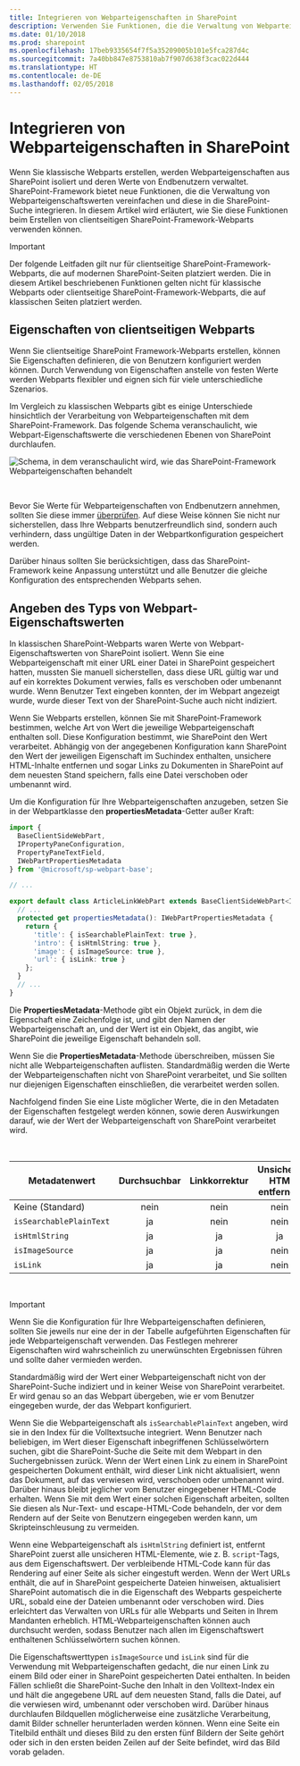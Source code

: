 ```yaml
---
title: Integrieren von Webparteigenschaften in SharePoint
description: Verwenden Sie Funktionen, die die Verwaltung von Webparteigenschaftswerten vereinfachen, und integrieren Sie diese bei der Erstellung von clientseitigen SharePoint-Framework-Webparts mit der SharePoint-Suche.
ms.date: 01/10/2018
ms.prod: sharepoint
ms.openlocfilehash: 17beb9335654f7f5a35209005b101e5fca287d4c
ms.sourcegitcommit: 7a40bb847e8753810ab7f907d638f3cac022d444
ms.translationtype: HT
ms.contentlocale: de-DE
ms.lasthandoff: 02/05/2018
---
```

# <a name="integrate-web-part-properties-with-sharepoint"></a>Integrieren von Webparteigenschaften in SharePoint

Wenn Sie klassische Webparts erstellen, werden Webparteigenschaften aus SharePoint isoliert und deren Werte von Endbenutzern verwaltet. SharePoint-Framework bietet neue Funktionen, die die Verwaltung von Webparteigenschaftswerten vereinfachen und diese in die SharePoint-Suche integrieren. In diesem Artikel wird erläutert, wie Sie diese Funktionen beim Erstellen von clientseitigen SharePoint-Framework-Webparts verwenden können.

> [!IMPORTANT] 
> Der folgende Leitfaden gilt nur für clientseitige SharePoint-Framework-Webparts, die auf modernen SharePoint-Seiten platziert werden. Die in diesem Artikel beschriebenen Funktionen gelten nicht für klassische Webparts oder clientseitige SharePoint-Framework-Webparts, die auf klassischen Seiten platziert werden.

## <a name="client-side-web-part-properties"></a>Eigenschaften von clientseitigen Webparts

Wenn Sie clientseitige SharePoint Framework-Webparts erstellen, können Sie Eigenschaften definieren, die von Benutzern konfiguriert werden können. Durch Verwendung von Eigenschaften anstelle von festen Werte werden Webparts flexibler und eignen sich für viele unterschiedliche Szenarios.

Im Vergleich zu klassischen Webparts gibt es einige Unterschiede hinsichtlich der Verarbeitung von Webparteigenschaften mit dem SharePoint-Framework. Das folgende Schema veranschaulicht, wie Webpart-Eigenschaftswerte die verschiedenen Ebenen von SharePoint durchlaufen.

![Schema, in dem veranschaulicht wird, wie das SharePoint-Framework Webparteigenschaften behandelt](../../../images/integrate-webpart-properties-schema.png)

<br/>

Bevor Sie Werte für Webparteigenschaften von Endbenutzern annehmen, sollten Sie diese immer [überprüfen](./validate-web-part-property-values.md). Auf diese Weise können Sie nicht nur sicherstellen, dass Ihre Webparts benutzerfreundlich sind, sondern auch verhindern, dass ungültige Daten in der Webpartkonfiguration gespeichert werden. 

Darüber hinaus sollten Sie berücksichtigen, dass das SharePoint-Framework keine Anpassung unterstützt und alle Benutzer die gleiche Konfiguration des entsprechenden Webparts sehen.

## <a name="specify-web-part-property-value-type"></a>Angeben des Typs von Webpart-Eigenschaftswerten

In klassischen SharePoint-Webparts waren Werte von Webpart-Eigenschaftswerten von SharePoint isoliert. Wenn Sie eine Webparteigenschaft mit einer URL einer Datei in SharePoint gespeichert hatten, mussten Sie manuell sicherstellen, dass diese URL gültig war und auf ein korrektes Dokument verwies, falls es verschoben oder umbenannt wurde. Wenn Benutzer Text eingeben konnten, der im Webpart angezeigt wurde, wurde dieser Text von der SharePoint-Suche auch nicht indiziert.

Wenn Sie Webparts erstellen, können Sie mit SharePoint-Framework bestimmen, welche Art von Wert die jeweilige Webparteigenschaft enthalten soll. Diese Konfiguration bestimmt, wie SharePoint den Wert verarbeitet. Abhängig von der angegebenen Konfiguration kann SharePoint den Wert der jeweiligen Eigenschaft im Suchindex enthalten, unsichere HTML-Inhalte entfernen und sogar Links zu Dokumenten in SharePoint auf dem neuesten Stand speichern, falls eine Datei verschoben oder umbenannt wird.

Um die Konfiguration für Ihre Webparteigenschaften anzugeben, setzen Sie in der Webpartklasse den **propertiesMetadata**-Getter außer Kraft:

```typescript
import {
  BaseClientSideWebPart,
  IPropertyPaneConfiguration,
  PropertyPaneTextField,
  IWebPartPropertiesMetadata
} from '@microsoft/sp-webpart-base';

// ...

export default class ArticleLinkWebPart extends BaseClientSideWebPart<IArticleLinkWebPartProps> {
  // ...
  protected get propertiesMetadata(): IWebPartPropertiesMetadata {
    return {
      'title': { isSearchablePlainText: true },
      'intro': { isHtmlString: true },
      'image': { isImageSource: true },
      'url': { isLink: true }
    };
  }
  // ...
}
```

Die **PropertiesMetadata**-Methode gibt ein Objekt zurück, in dem die Eigenschaft eine Zeichenfolge ist, und gibt den Namen der Webparteigenschaft an, und der Wert ist ein Objekt, das angibt, wie SharePoint die jeweilige Eigenschaft behandeln soll. 

Wenn Sie die **PropertiesMetadata**-Methode überschreiben, müssen Sie nicht alle Webparteigenschaften auflisten. Standardmäßig werden die Werte der Webparteigenschaften nicht von SharePoint verarbeitet, und Sie sollten nur diejenigen Eigenschaften einschließen, die verarbeitet werden sollen.

Nachfolgend finden Sie eine Liste möglicher Werte, die in den Metadaten der Eigenschaften festgelegt werden können, sowie deren Auswirkungen darauf, wie der Wert der Webparteigenschaft von SharePoint verarbeitet wird.

<br/>

Metadatenwert|Durchsuchbar|Linkkorrektur|Unsichere HTM entfernen
--------------|:--------:|:--------:|:----------------:
Keine (Standard)|nein|nein|nein
`isSearchablePlainText`|ja|nein|nein
`isHtmlString`|ja|ja|ja
`isImageSource`|ja|ja|nein
`isLink`|ja|ja|nein

<br/>

> [!IMPORTANT] 
> Wenn Sie die Konfiguration für Ihre Webparteigenschaften definieren, sollten Sie jeweils nur eine der in der Tabelle aufgeführten Eigenschaften für jede Webparteigenschaft verwenden. Das Festlegen mehrerer Eigenschaften wird wahrscheinlich zu unerwünschten Ergebnissen führen und sollte daher vermieden werden.

Standardmäßig wird der Wert einer Webparteigenschaft nicht von der SharePoint-Suche indiziert und in keiner Weise von SharePoint verarbeitet. Er wird genau so an das Webpart übergeben, wie er vom Benutzer eingegeben wurde, der das Webpart konfiguriert.

Wenn Sie die Webparteigenschaft als `isSearchablePlainText` angeben, wird sie in den Index für die Volltextsuche integriert. Wenn Benutzer nach beliebigen, im Wert dieser Eigenschaft inbegriffenen Schlüsselwörtern suchen, gibt die SharePoint-Suche die Seite mit dem Webpart in den Suchergebnissen zurück. Wenn der Wert einen Link zu einem in SharePoint gespeicherten Dokument enthält, wird dieser Link nicht aktualisiert, wenn das Dokument, auf das verwiesen wird, verschoben oder umbenannt wird. Darüber hinaus bleibt jeglicher vom Benutzer eingegebener HTML-Code erhalten. Wenn Sie mit dem Wert einer solchen Eigenschaft arbeiten, sollten Sie diesen als Nur-Text- und escape-HTML-Code behandeln, der vor dem Rendern auf der Seite von Benutzern eingegeben werden kann, um Skripteinschleusung zu vermeiden.

Wenn eine Webparteigenschaft als `isHtmlString` definiert ist, entfernt SharePoint zuerst alle unsicheren HTML-Elemente, wie z. B. `script`-Tags, aus dem Eigenschaftswert. Der verbleibende HTML-Code kann für das Rendering auf einer Seite als sicher eingestuft werden. Wenn der Wert URLs enthält, die auf in SharePoint gespeicherte Dateien hinweisen, aktualisiert SharePoint automatisch die in die Eigenschaft des Webparts gespeicherte URL, sobald eine der Dateien umbenannt oder verschoben wird. Dies erleichtert das Verwalten von URLs für alle Webparts und Seiten in Ihrem Mandanten erheblich. HTML-Webparteigenschaften können auch durchsucht werden, sodass Benutzer nach allen im Eigenschaftswert enthaltenen Schlüsselwörtern suchen können.

Die Eigenschaftswerttypen `isImageSource` und `isLink` sind für die Verwendung mit Webparteigenschaften gedacht, die nur einen Link zu einem Bild oder einer in SharePoint gespeicherten Datei enthalten. In beiden Fällen schließt die SharePoint-Suche den Inhalt in den Volltext-Index ein und hält die angegebene URL auf dem neuesten Stand, falls die Datei, auf die verwiesen wird, umbenannt oder verschoben wird. Darüber hinaus durchlaufen Bildquellen möglicherweise eine zusätzliche Verarbeitung, damit Bilder schneller herunterladen werden können. Wenn eine Seite ein Titelbild enthält und dieses Bild zu den ersten fünf Bildern der Seite gehört oder sich in den ersten beiden Zeilen auf der Seite befindet, wird das Bild vorab geladen.
